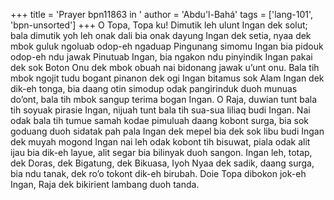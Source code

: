 +++
title = 'Prayer bpn11863 in '
author = 'Abdu'l-Bahá'
tags = ['lang-101', 'bpn-unsorted']
+++
O Topa, Topa ku! Dimutik leh ulunt Ingan dek solut; bala dimutik yoh leh onak dali bia onak dayung Ingan dek setia, nyaa dek mbok guluk ngoluab odop-eh ngaduap Pingunang simomu Ingan bia pidouk odop-eh ndu jawak Pinutuab Ingan, bia ngakon ndu pinyindik Ingan pakai dek sok Boton Onu dek mbok obuah nai bidonang jawak u’unt onu. Bala tih mbok ngojit tudu bogant pinanon dek ogi Ingan bitamus sok Alam Ingan dek dik-eh tonga, bia daang otin simodup odak pangirinduk duoh munuas do’ont, bala tih mbok sangup terima bogan Ingan.
O Raja, duwian tunt bala tih soyuak pirasie Ingan, nijuah tunt bala tih sua-sua liliaq budi Ingan. Nai odak bala tih tumue samah kodae pimuluah daang kobont surga, bia sok goduang duoh sidatak pah pala Ingan dek mepel bia dek sok libu budi Ingan dek muyah mogond Ingan nai leh odak kobont tih bisuwat, piala odak alit ijau bia dik-eh layue, alit segar bia bilinyak duoh sangon.
Ingan leh, totap, dek Doras, dek Bigatung, dek Bikuasa, Iyoh Nyaa dek sadik, daang surga, bia ndu tanak, dek ro’o tokont dik-eh birubah. Doie Topa dibokon jok-eh Ingan, Raja dek bikirient lambang duoh tanda.
